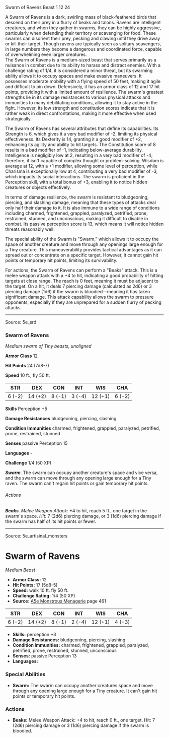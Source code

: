 <MonsterName/>Swarm of Ravens</MonsterName>
<CreatureType/>Beast</CreatureType>
<CR/>1</CR>
<AC/>12</AC>
<HP/>24</HP>
<summary>A Swarm of Ravens is a dark, swirling mass of black-feathered birds that descend on their prey in a flurry of beaks and talons. Ravens are intelligent creatures, and when they gather in swarms, they can be highly aggressive, particularly when defending their territory or scavenging for food. These swarms can disorient their prey, pecking and clawing until they drive away or kill their target. Though ravens are typically seen as solitary scavengers, in large numbers they become a dangerous and coordinated force, capable of overwhelming even larger creatures.</summary>

<summary>The Swarm of Ravens is a medium-sized beast that serves primarily as a nuisance in combat due to its ability to harass and distract enemies. With a challenge rating of 1/4, it is considered a minor threat, but its swarming ability allows it to occupy spaces and make evasive maneuvers. It possesses moderate mobility with a flying speed of 50 feet, making it agile and difficult to pin down. Defensively, it has an armor class of 12 and 17 hit points, providing it with a limited amount of resilience. The swarm's greatest strengths lie in its damage resistances to various physical attacks and immunities to many debilitating conditions, allowing it to stay active in the fight. However, its low strength and constitution scores indicate that it is rather weak in direct confrontations, making it more effective when used strategically.</summary>

<detail>

The Swarm of Ravens has several attributes that define its capabilities. Its Strength is 6, which gives it a very bad modifier of -2, limiting its physical effectiveness. Its Dexterity is 14, granting it a good modifier of +2, enhancing its agility and ability to hit targets. The Constitution score of 8 results in a bad modifier of -1, indicating below-average durability. Intelligence is negligibly low at 2, resulting in a very bad modifier of -4; therefore, it isn't capable of complex thought or problem-solving. Wisdom is average at 12, with a +1 modifier, allowing some level of perception, while Charisma is exceptionally low at 4, contributing a very bad modifier of -3, which impacts its social interactions. The swarm is proficient in the Perception skill, with a total bonus of +3, enabling it to notice hidden creatures or objects effectively.

In terms of damage resilience, the swarm is resistant to bludgeoning, piercing, and slashing damage, meaning that these types of attacks deal only half their damage to it. It is also immune to a wide range of conditions including charmed, frightened, grappled, paralyzed, petrified, prone, restrained, stunned, and unconscious, making it difficult to disable in combat. Its passive perception score is 13, which means it will notice hidden threats reasonably well.

The special ability of the Swarm is "Swarm," which allows it to occupy the space of another creature and move through any openings large enough for a Tiny creature. This maneuverability provides tactical advantages as it can spread out or concentrate on a specific target. However, it cannot gain hit points or temporary hit points, limiting its survivability.

For actions, the Swarm of Ravens can perform a "Beaks" attack. This is a melee weapon attack with a +4 to hit, indicating a good probability of hitting targets at close range. The reach is 0 feet, meaning it must be adjacent to the target. On a hit, it deals 7 piercing damage (calculated as 2d6) or 3 piercing damage (1d6) if the swarm is bloodied—meaning it has taken significant damage. This attack capability allows the swarm to pressure opponents, especially if they are unprepared for a sudden flurry of pecking attacks.</detail>



---

Source: 5e_srd

### Swarm of Ravens

*Medium swarm of Tiny beasts, unaligned*

**Armor Class** 12

**Hit Points** 24 (7d8-7)

**Speed** 10 ft., fly 50 ft.

| STR    | DEX     | CON    | INT    | WIS     | CHA    |
|--------|---------|--------|--------|---------|--------|
| 6 (-2) | 14 (+2) | 8 (-1) | 3 (-4) | 12 (+1) | 6 (-2) |

**Skills** Perception +5

**Damage Resistances** bludgeoning, piercing, slashing

**Condition Immunities** charmed, frightened, grappled, paralyzed, petrified, prone, restrained, stunned

**Senses** passive Perception 15

**Languages** -

**Challenge** 1/4 (50 XP)

***Swarm***. The swarm can occupy another creature's space and vice versa, and the swarm can move through any opening large enough for a Tiny raven. The swarm can't regain hit points or gain temporary hit points.

###### Actions

***Beaks***. *Melee Weapon Attack:* +4 to hit, reach 5 ft., one target in the swarm's space. *Hit:* 7 (2d6) piercing damage, or 3 (1d6) piercing damage if the swarm has half of its hit points or fewer.



---

Source: 5e_artisinal_monsters

# Swarm of Ravens

*Medium* *Beast*

- **Armor Class:** 12
- **Hit Points:** 17 (5d8-5)
- **Speed:** walk 10 ft. fly 50 ft.
- **Challenge Rating:** 1/4 (50 XP)
- **Source:** [A5e Monstrous Menagerie](https://enpublishingrpg.com/products/level-up-monstrous-menagerie-a5e) page 461

| STR | DEX | CON | INT | WIS | CHA |
| --- | --- | --- | --- | --- | --- |
| 6 (-2) | 14 (+2) | 8 (-1) | 2 (-4) | 12 (+1) | 4 (-3) |

- **Skills:** perception +3
- **Damage Resistances:** bludgeoning, piercing, slashing
- **Condition Immunities:** charmed, frightened, grappled, paralyzed, petrified, prone, restrained, stunned, unconscious
- **Senses:** passive Perception 13
- **Languages:** 

### Special Abilities

- **Swarm:** The swarm can occupy another creatures space and move through any opening large enough for a Tiny creature. It can't gain hit points or temporary hit points.

### Actions

- **Beaks:** Melee Weapon Attack: +4 to hit, reach 0 ft., one target. Hit: 7 (2d6) piercing damage  or 3 (1d6) piercing damage if the swarm is bloodied.




